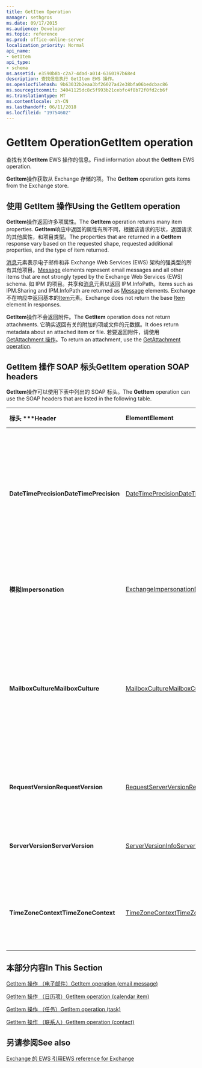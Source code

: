 ```yaml
---
title: GetItem Operation
manager: sethgros
ms.date: 09/17/2015
ms.audience: Developer
ms.topic: reference
ms.prod: office-online-server
localization_priority: Normal
api_name:
- GetItem
api_type:
- schema
ms.assetid: e3590b8b-c2a7-4dad-a014-6360197b68e4
description: 查找信息执行 GetItem EWS 操作。
ms.openlocfilehash: 9b63032b2eaa3bf26027a42e38bfa06bedcbac86
ms.sourcegitcommit: 34041125dc8c5f993b21cebfc4f8b72f0fd2cb6f
ms.translationtype: MT
ms.contentlocale: zh-CN
ms.lasthandoff: 06/11/2018
ms.locfileid: "19754602"
---
```

# <a name="getitem-operation"></a><span data-ttu-id="40489-103">GetItem Operation</span><span class="sxs-lookup"><span data-stu-id="40489-103">GetItem operation</span></span>

<span data-ttu-id="40489-104">查找有关**GetItem** EWS 操作的信息。</span><span class="sxs-lookup"><span data-stu-id="40489-104">Find information about the **GetItem** EWS operation.</span></span> 
  
<span data-ttu-id="40489-105">**GetItem**操作获取从 Exchange 存储的项。</span><span class="sxs-lookup"><span data-stu-id="40489-105">The **GetItem** operation gets items from the Exchange store.</span></span> 
  
## <a name="using-the-getitem-operation"></a><span data-ttu-id="40489-106">使用 GetItem 操作</span><span class="sxs-lookup"><span data-stu-id="40489-106">Using the GetItem operation</span></span>

<span data-ttu-id="40489-107">**GetItem**操作返回许多项属性。</span><span class="sxs-lookup"><span data-stu-id="40489-107">The **GetItem** operation returns many item properties.</span></span> <span data-ttu-id="40489-108">**GetItem**响应中返回的属性有所不同，根据该请求的形状，返回请求的其他属性，和项目类型。</span><span class="sxs-lookup"><span data-stu-id="40489-108">The properties that are returned in a **GetItem** response vary based on the requested shape, requested additional properties, and the type of item returned.</span></span> 
  
<span data-ttu-id="40489-109">[消息](message-ex15websvcsotherref.md)元素表示电子邮件和非 Exchange Web Services (EWS) 架构的强类型的所有其他项目。</span><span class="sxs-lookup"><span data-stu-id="40489-109">[Message](message-ex15websvcsotherref.md) elements represent email messages and all other items that are not strongly typed by the Exchange Web Services (EWS) schema.</span></span> <span data-ttu-id="40489-110">如 IPM 的项目。共享和[消息](message-ex15websvcsotherref.md)元素以返回 IPM.InfoPath。</span><span class="sxs-lookup"><span data-stu-id="40489-110">Items such as IPM.Sharing and IPM.InfoPath are returned as [Message](message-ex15websvcsotherref.md) elements.</span></span> <span data-ttu-id="40489-111">Exchange 不在响应中返回基本的[Item](item.md)元素。</span><span class="sxs-lookup"><span data-stu-id="40489-111">Exchange does not return the base [Item](item.md) element in responses.</span></span> 
  
<span data-ttu-id="40489-112">**GetItem**操作不会返回附件。</span><span class="sxs-lookup"><span data-stu-id="40489-112">The **GetItem** operation does not return attachments.</span></span> <span data-ttu-id="40489-113">它确实返回有关的附加的项或文件的元数据。</span><span class="sxs-lookup"><span data-stu-id="40489-113">It does return metadata about an attached item or file.</span></span> <span data-ttu-id="40489-114">若要返回附件，请使用[GetAttachment 操作](getattachment-operation.md)。</span><span class="sxs-lookup"><span data-stu-id="40489-114">To return an attachment, use the [GetAttachment operation](getattachment-operation.md).</span></span>
  
## <a name="getitem-operation-soap-headers"></a><span data-ttu-id="40489-115">GetItem 操作 SOAP 标头</span><span class="sxs-lookup"><span data-stu-id="40489-115">GetItem operation SOAP headers</span></span>

<span data-ttu-id="40489-116">**GetItem**操作可以使用下表中列出的 SOAP 标头。</span><span class="sxs-lookup"><span data-stu-id="40489-116">The **GetItem** operation can use the SOAP headers that are listed in the following table.</span></span> 
  
|<span data-ttu-id="40489-117">标头 \*\*\*</span><span class="sxs-lookup"><span data-stu-id="40489-117">****Header****</span></span>|<span data-ttu-id="40489-118">****Element****</span><span class="sxs-lookup"><span data-stu-id="40489-118">****Element****</span></span>|<span data-ttu-id="40489-119">****说明****</span><span class="sxs-lookup"><span data-stu-id="40489-119">****Description****</span></span>|
|:-----|:-----|:-----|
|<span data-ttu-id="40489-120">**DateTimePrecision**</span><span class="sxs-lookup"><span data-stu-id="40489-120">**DateTimePrecision**</span></span> <br/> |[<span data-ttu-id="40489-121">DateTimePrecision</span><span class="sxs-lookup"><span data-stu-id="40489-121">DateTimePrecision</span></span>](datetimeprecision.md) <br/> |<span data-ttu-id="40489-122">指定在从服务器中，以秒为单位，或以毫秒为单位的响应中的数据/时间值的分辨率。</span><span class="sxs-lookup"><span data-stu-id="40489-122">Specifies the resolution of data/time values in responses from the server, either in seconds or in milliseconds.</span></span>  <br/> |
|<span data-ttu-id="40489-123">**模拟**</span><span class="sxs-lookup"><span data-stu-id="40489-123">**Impersonation**</span></span> <br/> |[<span data-ttu-id="40489-124">ExchangeImpersonation</span><span class="sxs-lookup"><span data-stu-id="40489-124">ExchangeImpersonation</span></span>](exchangeimpersonation.md) <br/> |<span data-ttu-id="40489-125">标识模拟客户端应用程序的用户。</span><span class="sxs-lookup"><span data-stu-id="40489-125">Identifies the user whom the client application is impersonating.</span></span>  <br/> |
|<span data-ttu-id="40489-126">**MailboxCulture**</span><span class="sxs-lookup"><span data-stu-id="40489-126">**MailboxCulture**</span></span> <br/> |[<span data-ttu-id="40489-127">MailboxCulture</span><span class="sxs-lookup"><span data-stu-id="40489-127">MailboxCulture</span></span>](mailboxculture.md) <br/> |<span data-ttu-id="40489-128">定义 RFC 3066 中，"标记的标识的语言"，以用于访问邮箱标识与的区域性。</span><span class="sxs-lookup"><span data-stu-id="40489-128">Identifies the culture, as defined in RFC 3066, "Tags for the Identification of Languages", to be used to access the mailbox.</span></span>  <br/> |
|<span data-ttu-id="40489-129">**RequestVersion**</span><span class="sxs-lookup"><span data-stu-id="40489-129">**RequestVersion**</span></span> <br/> |[<span data-ttu-id="40489-130">RequestServerVersion</span><span class="sxs-lookup"><span data-stu-id="40489-130">RequestServerVersion</span></span>](requestserverversion.md) <br/> |<span data-ttu-id="40489-131">标识操作请求的架构版本。</span><span class="sxs-lookup"><span data-stu-id="40489-131">Identifies the schema version for the operation request.</span></span>  <br/> |
|<span data-ttu-id="40489-132">**ServerVersion**</span><span class="sxs-lookup"><span data-stu-id="40489-132">**ServerVersion**</span></span> <br/> |[<span data-ttu-id="40489-133">ServerVersionInfo</span><span class="sxs-lookup"><span data-stu-id="40489-133">ServerVersionInfo</span></span>](serverversioninfo.md) <br/> |<span data-ttu-id="40489-134">标识响应该请求的服务器的版本。</span><span class="sxs-lookup"><span data-stu-id="40489-134">Identifies the version of the server that responded to the request.</span></span>  <br/> |
|<span data-ttu-id="40489-135">**TimeZoneContext**</span><span class="sxs-lookup"><span data-stu-id="40489-135">**TimeZoneContext**</span></span> <br/> |[<span data-ttu-id="40489-136">TimeZoneContext</span><span class="sxs-lookup"><span data-stu-id="40489-136">TimeZoneContext</span></span>](timezonecontext.md) <br/> |<span data-ttu-id="40489-137">确定要用于来自服务器的所有响应的时区。</span><span class="sxs-lookup"><span data-stu-id="40489-137">Identifies the time zone to be used for all responses from the server.</span></span>  <br/> |
   
## <a name="in-this-section"></a><span data-ttu-id="40489-138">本部分内容</span><span class="sxs-lookup"><span data-stu-id="40489-138">In This Section</span></span>

[<span data-ttu-id="40489-139">GetItem 操作 （电子邮件）</span><span class="sxs-lookup"><span data-stu-id="40489-139">GetItem operation (email message)</span></span>](getitem-operation-email-message.md)
  
[<span data-ttu-id="40489-140">GetItem 操作 （日历项）</span><span class="sxs-lookup"><span data-stu-id="40489-140">GetItem operation (calendar item)</span></span>](getitem-operation-calendar-item.md)
  
[<span data-ttu-id="40489-141">GetItem 操作 （任务）</span><span class="sxs-lookup"><span data-stu-id="40489-141">GetItem operation (task)</span></span>](getitem-operation-task.md)
  
[<span data-ttu-id="40489-142">GetItem 操作 （联系人）</span><span class="sxs-lookup"><span data-stu-id="40489-142">GetItem operation (contact)</span></span>](getitem-operation-contact.md)
  
## <a name="see-also"></a><span data-ttu-id="40489-143">另请参阅</span><span class="sxs-lookup"><span data-stu-id="40489-143">See also</span></span>



[<span data-ttu-id="40489-144">Exchange 的 EWS 引用</span><span class="sxs-lookup"><span data-stu-id="40489-144">EWS reference for Exchange</span></span>](ews-reference-for-exchange.md)

